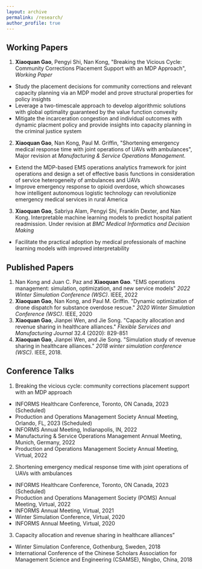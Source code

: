 ```yaml
---
layout: archive
permalink: /research/
author_profile: true
---
```

## Working Papers
1. **Xiaoquan Gao**, Pengyi Shi, Nan Kong, "Breaking the Vicious Cycle: Community Corrections Placement Support with an MDP Approach", *Working Paper*
  - Study the placement decisions for community corrections and relevant capacity planning via an MDP model and prove structural properties for policy insights
  - Leverage a two-timescale approach to develop algorithmic solutions with global optimality guaranteed by the value function convexity
  - Mitigate the incarceration congestion and individual outcomes with dynamic placment policy and provide insights into capacity planning in the criminal justice system

2. **Xiaoquan Gao**, Nan Kong, Paul M. Griffin, "Shortening emergency medical response time with joint operations of UAVs with ambulances", Major revision at *Manufacturing & Service Operations Management*.
  - Extend the MDP-based EMS operations analytics framework for joint operations and design a set of effective basis functions in consideration of service heterogeneity of ambulances and UAVs
  - Improve emergency response to opioid overdose, which showcases how intelligent autonomous logistic technology can revolutionize emergency medical services in rural America
  
3. **Xiaoquan Gao**, Sabriya Alam, Pengyi Shi, Franklin Dexter, and Nan Kong. Interpretable machine learning models to predict hospital patient readmission. Under revision at *BMC Medical Informatics and Decision Making*
  - Facilitate the practical adoption by medical professionals of machine learning models with improved interpretability

## Published Papers
1. Nan Kong and Juan C. Paz and **Xiaoquan Gao**. "EMS operations management: simulation, optimization, and new service models" *2022 Winter Simulation Conference (WSC)*. IEEE, 2022
2. **Xiaoquan Gao**, Nan Kong, and Paul M. Griffin. "Dynamic optimization of drone dispatch for substance overdose rescue." *2020 Winter Simulation Conference (WSC)*. IEEE, 2020
3. **Xiaoquan Gao**, Jianpei Wen, and Jie Song. "Capacity allocation and revenue sharing in healthcare alliances." *Flexible Services and Manufacturing Journal* 32.4 (2020): 829-851
4. **Xiaoquan Gao**, Jianpei Wen, and Jie Song. "Simulation study of revenue sharing in healthcare alliances." *2018 winter simulation conference (WSC)*. IEEE, 2018.

## Conference Talks
1. Breaking the vicious cycle: community corrections placement support with an MDP approach
  - INFORMS Healthcare Conference, Toronto, ON Canada, 2023 (Scheduled)
  - Production and Operations Management Society Annual Meeting, Orlando, FL, 2023 (Scheduled)
  - INFORMS Annual Meeting, Indianapolis, IN, 2022
  - Manufacturing & Service Operations Management Annual Meeting, Munich, Germany, 2022
  - Production and Operations Management Society Annual Meeting, Virtual, 2022
2. Shortening emergency medical response time with joint operations of UAVs with ambulances
  - INFORMS Healthcare Conference, Toronto, ON Canada, 2023 (Scheduled)
  - Production and Operations Management Society (POMS) Annual Meeting, Virtual, 2022
  - INFORMS Annual Meeting, Virtual, 2021
  - Winter Simulation Conference, Virtual, 2020
  - INFORMS Annual Meeting, Virtual, 2020
3. Capacity allocation and revenue sharing in healthcare alliances”
  - Winter Simulation Conference, Gothenburg, Sweden, 2018
  - International Conference of the Chinese Scholars Association for Management Science and Engineering (CSAMSE), Ningbo, China, 2018
